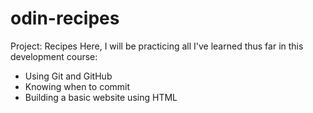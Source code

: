 # odin-recipes
Project: Recipes
Here, I will be practicing all I've learned thus far in this development course:
- Using Git and GitHub
- Knowing when to commit
- Building a basic website using HTML